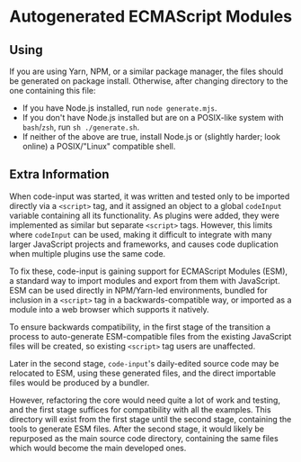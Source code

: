 # Autogenerated ECMAScript Modules

## Using

If you are using Yarn, NPM, or a similar package manager, the files should be generated on package install. Otherwise, after changing directory to the one containing this file:

- If you have Node.js installed, run `node generate.mjs`.
- If you don't have Node.js installed but are on a POSIX-like system with `bash`/`zsh`, run `sh ./generate.sh`.
- If neither of the above are true, install Node.js or (slightly harder; look online) a POSIX/"Linux" compatible shell.

## Extra Information

When code-input was started, it was written and tested only to be imported directly via a `<script>` tag, and it assigned an object to a global `codeInput` variable containing all its functionality. As plugins were added, they were implemented as similar but separate `<script>` tags. However, this limits where `codeInput` can be used, making it difficult to integrate with many larger JavaScript projects and frameworks, and causes code duplication when multiple plugins use the same code.

To fix these, code-input is gaining support for ECMAScript Modules (ESM), a standard way to import modules and export from them with JavaScript. ESM can be used directly in NPM/Yarn-led environments, bundled for inclusion in a `<script>` tag in a backwards-compatible way, or imported as a module into a web browser which supports it natively.

To ensure backwards compatibility, in the first stage of the transition a process to auto-generate ESM-compatible files from the existing JavaScript files will be created, so existing `<script>` tag users are unaffected.

Later in the second stage, `code-input`'s daily-edited source code may be relocated to ESM, using these generated files, and the direct importable files would be produced by a bundler.

However, refactoring the core would need quite a lot of work and testing, and the first stage suffices for compatibility with all the examples. This directory will exist from the first stage until the second stage, containing the tools to generate ESM files. After the second stage, it would likely be repurposed as the main source code directory, containing the same files which would become the main developed ones.
